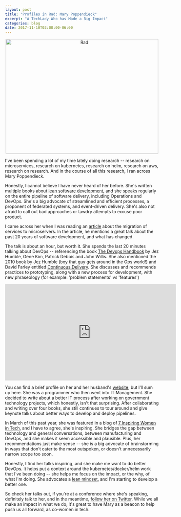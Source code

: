 ```yaml
---
layout: post
title: "Profiles in Rad: Mary Poppendieck"
excerpt: "A TechLady Who has Made a Big Impact"
categories: blog
date: 2017-11-10T02:00:00-06:00
---
```


<center>
<a data-flickr-embed="true"  href="https://www.flickr.com/photos/jonathanrolande/30323657541/in/photolist-NcAEVK-6pwxCg-zHhjt-TBGrjE-6pwxCz-mHKLJF-iirP8z-ZaoBFL-212t5af-q51oc3-V6Mgej-fB3pMy-VwhgbD-5g9LSw-atUgKK-ikQWUX-8AHZ2t-rvvyRm-NckuM3-4McC5X-NfLU9K-b2am6g-4McCtk-4MgMnq-eM2ayE-4MgNbs-4QKZDR-4MgNnd-8hpQPK-bCr8di-8hLZHf-5Cgybi-7tRexa-6nv492-bq4YWb-dozY7G-bCrch8-9zZTe4-6VVCvA-4hg7w3-7JcNeT-bCYtr8-UpXq6c-bq4Df7-s7R9fo-7dEr85-UGSjLB-7dEras-ecRU2U-UucpEb" title="Rad"><img src="https://farm9.staticflickr.com/8549/30323657541_94863bc38d.jpg" width="500" height="375" alt="Rad"></a><script async src="//embedr.flickr.com/assets/client-code.js" charset="utf-8"></script>
</center>

I've been spending a lot of my time lately doing research -- research on microservices, research on kubernetes, research on helm, research on aws, research on research.  And in the course of all this research, I ran across Mary Poppendieck.

Honestly, I cannot believe I have never heard of her before.  She's written multiple books about <a href="https://www.amazon.com/Mary-Poppendieck/e/B001IGNU3O">lean software development</a>, and she speaks regularly on the entire pipeline of software delivery, including Operations and DevOps.  She's a big advocate of streamlined and efficient processes, a proponent of federated systems, and event-driven delivery.  She's also not afraid to call out bad approaches or tawdry attempts to excuse poor product.

I came across her when I was reading an <a href="https://coder.today/software-engineer-from-monolith-to-cloud-think-small-f828effc6afc">article</a> about the migration of services to microservers.  In the article, he mentions a great talk about the past 20 years of software development, and what has changed.

The talk is about an hour, but worth it.  She spends the last 20 minutes talking about DevOps -- referencing the book <a href="https://www.amazon.com/DevOps-Handbook-World-Class-Reliability-Organizations-ebook/dp/B01M9ASFQ3"><u>The Devops Handbook</u></a> by Jez Humble, Gene Kim, Patrick Debois and John Willis.  She also mentioned the 2010 book by Jez Humble (boy that guy gets around in the Ops world!) and David Farley entitled <a href="https://www.amazon.com/Continuous-Delivery-Deployment-Automation-Addison-Wesley-ebook/dp/B003YMNVC0/"><u>Continuous Delivery</u></a>.   She discusses and recommends practices to prototyping, along with a new process for development, with new phraseology (for example: 'problem statements' vs 'features')

<iframe width="560" height="315" src="https://www.youtube.com/embed/6K4ljFZWgW8" frameborder="0" allowfullscreen></iframe>

You can find a brief profile on her and her husband's <a href="http://www.poppendieck.com/people.htm">website</a>, but I'll sum up here.  She was a programmer who then went into IT Management.  She decided to write about a better IT process after working on government technology projects, which honestly, isn't that surprising.  After collaborating and writing over four books, she still continues to tour around and give keynote talks about better ways to develop and deploy pipelines.

In March of this past year, she was featured in a blog of <a href="https://blog.newrelic.com/2017/03/22/inspiring-women-in-tech/">7 Inspiring Women in Tech</a>, and I have to agree, she's inspiring.  She bridges the gap between technology and general conversations, between manufacturing and DevOps, and she makes it seem accessible and plausible.  Plus, her recommendations just make sense -- she is a big advocate of brainstorming in ways that don't cater to the most outspoken, or doesn't unnecessarily narrow scope too soon.

Honestly, I find her talks inspiring, and she make me want to do better DevOps.  It helps put a context around the kubernetes/docker/helm work that I've been doing -- she helps me focus on the impact, or the why, of what I'm doing.  She advocates a <a href="https://youtu.be/u9qgomls-Ts">lean mindset</a>, and I'm starting to develop a better one.

So check her talks out, if you're at a conference where she's speaking, definitely talk to her, and in the meantime, <a href="https://twitter.com/mpoppendieck?lang=en">follow her on Twitter</a>.  While we all make an impact in what we do, it's great to have Mary as a beacon to help push us all forward, as co-women in tech.